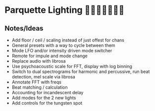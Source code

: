 # Parquette Lighting 🏋️‍♀️🕺🪩🕺🏋️‍♀️

## Notes/Ideas
* Add floor / ceil / scaling instead of just offest for chans
* General presets with a way to cycle between them
* Mode LFO and/or intensity driven mode switcher
* Remote for impule and mode change
* Replace audio with librosa
* Use psychoacoustic scale for FFT, display with log binning
* Switch to dual spectrograms for harmonic and percussive, run beat detection, mel scale via librosa
* Annotate FFT with freqs
* Beat matching / calculation
* Accounting for incandescent delay
* Add modes for the 2 new lights
* Add controls for the tungsten spot